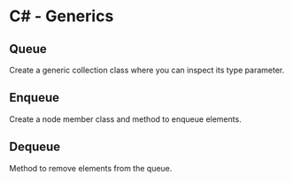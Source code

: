 # C# - Generics

## Queue
Create a generic collection class where you can inspect its type parameter.

## Enqueue
Create a node member class and method to enqueue elements.

## Dequeue
Method to remove elements from the queue.
